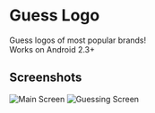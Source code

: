 # Guess Logo  

Guess logos of most popular brands!  
Works on Android 2.3+  

## Screenshots  

![Main Screen](http://shvelo.github.com/guess-logo/images/screenshot/main.png?v3)
![Guessing Screen](http://shvelo.github.com/guess-logo/images/screenshot/logoscreen.png?v3)

